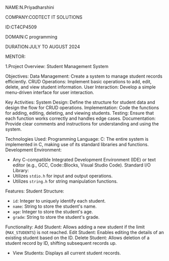 NAME:N.Priyadharshini

COMPANY:CODTECT IT SOLUTIONS

ID:CT4CP4509

DOMAIN:C programming

DURATION:JULY  TO AUGUST 2024

MENTOR:



1.Project Overview: Student Management System

 Objectives:
Data Management: Create a system to manage student records efficiently.
CRUD Operations: Implement basic operations to add, edit, delete, and view student information.
User Interaction: Develop a simple menu-driven interface for user interaction.

 Key Activities:
System Design: Define the structure for student data and design the flow for CRUD operations.
Implementation: Code the functions for adding, editing, deleting, and viewing students.
Testing: Ensure that each function works correctly and handles edge cases.
Documentation: Provide clear comments and instructions for understanding and using the system.

 Technologies Used:
Programming Language: 
   C: The entire system is implemented in C, making use of its standard libraries and functions.
Development Environment:
   - Any C-compatible Integrated Development Environment (IDE) or text editor (e.g., GCC, Code::Blocks, Visual Studio Code).
Standard I/O Library:
   - Utilizes `stdio.h` for input and output operations.
   - Utilizes `string.h` for string manipulation functions.

 Features:
Student Structure:
   - `id`: Integer to uniquely identify each student.
   - `name`: String to store the student's name.
   - `age`: Integer to store the student's age.
   - `grade`: String to store the student's grade.
   
Functionality:
   Add Student: Allows adding a new student if the limit (`MAX_STUDENTS`) is not reached.
  Edit Student: Enables editing the details of an existing student based on the ID.
  Delete Student: Allows deletion of a student record by ID, shifting subsequent records up.
   - View Students: Displays all current student records.





